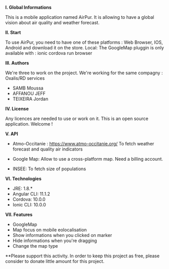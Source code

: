 **I. Global Informations**

This is a mobile application named AirPur. It is allowing to have a global vision about air quality and weather forecast. 

**II. Start**

To use AirPur, you need to have one of these platforms : Web Browser, IOS, Android and download it on the store.
Local: The GoogleMap pluggin is only available with : ionic cordova run browser

**III. Authors**

We're three to work on the project. We're working for the same compagny : Oxalis/RD services
- SAMB Moussa
- AFFANOU JEFF
- TEIXEIRA Jordan

**IV. License**

Any licences are needed to use or work on it. This is an open source application. Welcome !

**V. API**
  - Atmo-Occitanie : https://www.atmo-occitanie.org/
	  To fetch weather forecast and quality air indicators

  - Google Map: Allow to use a cross-platform map. Need a billing account.
  
  - INSEE: To fetch size of populations

**VI. Technologies**
  - JRE: 1.8.*
  - Angular CLI: 11.1.2
  - Cordova: 10.0.0
  - Ionic CLI: 10.0.0
  
**VII. Features**
- GoogleMap
- Map focus on mobile eolocalisation
- Show informations when you clicked on marker
- Hide informations when you're dragging
- Change the map type


**Please support this activity.
In order to keep this project as free, please consider to donate little amount for this project.
